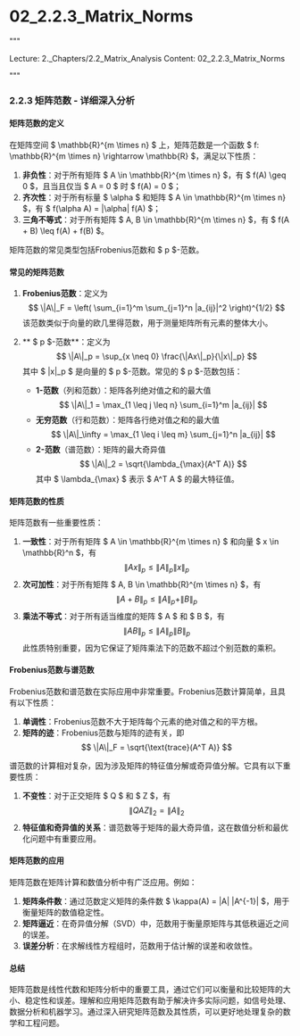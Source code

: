 # 02_2.2.3_Matrix_Norms

"""

Lecture: 2._Chapters/2.2_Matrix_Analysis
Content: 02_2.2.3_Matrix_Norms

"""

### 2.2.3 矩阵范数 - 详细深入分析

#### 矩阵范数的定义
在矩阵空间 $ \mathbb{R}^{m \times n} $ 上，矩阵范数是一个函数 $ f: \mathbb{R}^{m \times n} \rightarrow \mathbb{R} $，满足以下性质：
1. **非负性**：对于所有矩阵 $ A \in \mathbb{R}^{m \times n} $，有 $ f(A) \geq 0 $，且当且仅当 $ A = 0 $ 时 $ f(A) = 0 $；
2. **齐次性**：对于所有标量 $ \alpha $ 和矩阵 $ A \in \mathbb{R}^{m \times n} $，有 $ f(\alpha A) = |\alpha| f(A) $；
3. **三角不等式**：对于所有矩阵 $ A, B \in \mathbb{R}^{m \times n} $，有 $ f(A + B) \leq f(A) + f(B) $。

矩阵范数的常见类型包括Frobenius范数和 $ p $-范数。

#### 常见的矩阵范数
1. **Frobenius范数**：定义为
   $$
   \|A\|_F = \left( \sum_{i=1}^m \sum_{j=1}^n |a_{ij}|^2 \right)^{1/2}
   $$
   该范数类似于向量的欧几里得范数，用于测量矩阵所有元素的整体大小。
   
2. ** $ p $-范数**：定义为
   $$
   \|A\|_p = \sup_{x \neq 0} \frac{\|Ax\|_p}{\|x\|_p}
   $$
   其中 $ \|x\|_p $ 是向量的 $ p $-范数。常见的 $ p $-范数包括：
   - **1-范数**（列和范数）：矩阵各列绝对值之和的最大值
     $$
     \|A\|_1 = \max_{1 \leq j \leq n} \sum_{i=1}^m |a_{ij}|
     $$
   - **无穷范数**（行和范数）：矩阵各行绝对值之和的最大值
     $$
     \|A\|_\infty = \max_{1 \leq i \leq m} \sum_{j=1}^n |a_{ij}|
     $$
   - **2-范数**（谱范数）：矩阵的最大奇异值
     $$
     \|A\|_2 = \sqrt{\lambda_{\max}(A^T A)}
     $$
     其中 $ \lambda_{\max} $ 表示 $ A^T A $ 的最大特征值。

#### 矩阵范数的性质
矩阵范数有一些重要性质：
1. **一致性**：对于所有矩阵 $ A \in \mathbb{R}^{m \times n} $ 和向量 $ x \in \mathbb{R}^n $，有
   $$
   \|Ax\|_p \leq \|A\|_p \|x\|_p
   $$
2. **次可加性**：对于所有矩阵 $ A, B \in \mathbb{R}^{m \times n} $，有
   $$
   \|A + B\|_p \leq \|A\|_p + \|B\|_p
   $$
3. **乘法不等式**：对于所有适当维度的矩阵 $ A $ 和 $ B $，有
   $$
   \|AB\|_p \leq \|A\|_p \|B\|_p
   $$
   此性质特别重要，因为它保证了矩阵乘法下的范数不超过个别范数的乘积。

#### Frobenius范数与谱范数
Frobenius范数和谱范数在实际应用中非常重要。Frobenius范数计算简单，且具有以下性质：
1. **单调性**：Frobenius范数不大于矩阵每个元素的绝对值之和的平方根。
2. **矩阵的迹**：Frobenius范数与矩阵的迹有关，即
   $$
   \|A\|_F = \sqrt{\text{trace}(A^T A)}
   $$

谱范数的计算相对复杂，因为涉及矩阵的特征值分解或奇异值分解。它具有以下重要性质：
1. **不变性**：对于正交矩阵 $ Q $ 和 $ Z $，有
   $$
   \|QAZ\|_2 = \|A\|_2
   $$
2. **特征值和奇异值的关系**：谱范数等于矩阵的最大奇异值，这在数值分析和最优化问题中有重要应用。

#### 矩阵范数的应用
矩阵范数在矩阵计算和数值分析中有广泛应用。例如：
1. **矩阵条件数**：通过范数定义矩阵的条件数 $ \kappa(A) = \|A\| \|A^{-1}\| $，用于衡量矩阵的数值稳定性。
2. **矩阵逼近**：在奇异值分解（SVD）中，范数用于衡量原矩阵与其低秩逼近之间的误差。
3. **误差分析**：在求解线性方程组时，范数用于估计解的误差和收敛性。

#### 总结
矩阵范数是线性代数和矩阵分析中的重要工具，通过它们可以衡量和比较矩阵的大小、稳定性和误差。理解和应用矩阵范数有助于解决许多实际问题，如信号处理、数据分析和机器学习。通过深入研究矩阵范数及其性质，可以更好地处理复杂的数学和工程问题。